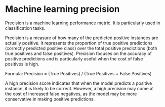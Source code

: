 # Machine learning precision

Precision is a machine learning performance metric. It is particularly used in classification tasks.

Precision is a measure of how many of the predicted positive instances are actually positive. It represents the proportion of true positive predictions (correctly predicted positive class) over the total positive predictions (both true positives and false positives). Precision focuses on the accuracy of positive predictions and is particularly useful when the cost of false positives is high.

Formula: Precision = (True Positives) / (True Positives + False Positives)

A high precision score indicates that when the model predicts a positive instance, it is likely to be correct. However, a high precision may come at the cost of increased false negatives, as the model may be more conservative in making positive predictions.
